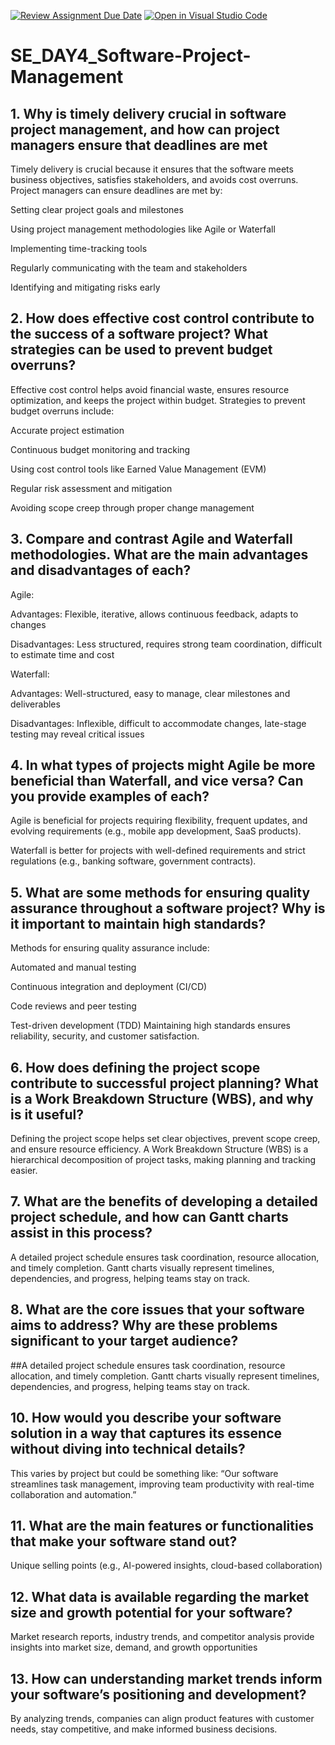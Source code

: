 [![Review Assignment Due Date](https://classroom.github.com/assets/deadline-readme-button-22041afd0340ce965d47ae6ef1cefeee28c7c493a6346c4f15d667ab976d596c.svg)](https://classroom.github.com/a/9pw6JKcu)
[![Open in Visual Studio Code](https://classroom.github.com/assets/open-in-vscode-2e0aaae1b6195c2367325f4f02e2d04e9abb55f0b24a779b69b11b9e10269abc.svg)](https://classroom.github.com/online_ide?assignment_repo_id=18472512&assignment_repo_type=AssignmentRepo)
# SE_DAY4_Software-Project-Management
## 1. Why is timely delivery crucial in software project management, and how can project managers ensure that deadlines are met

Timely delivery is crucial because it ensures that the software meets business objectives, satisfies stakeholders, and avoids cost overruns. Project managers can ensure deadlines are met by:

Setting clear project goals and milestones

Using project management methodologies like Agile or Waterfall

Implementing time-tracking tools

Regularly communicating with the team and stakeholders

Identifying and mitigating risks early

## 2. How does effective cost control contribute to the success of a software project? What strategies can be used to prevent budget overruns?
Effective cost control helps avoid financial waste, ensures resource optimization, and keeps the project within budget. Strategies to prevent budget overruns include:

Accurate project estimation

Continuous budget monitoring and tracking

Using cost control tools like Earned Value Management (EVM)

Regular risk assessment and mitigation

Avoiding scope creep through proper change management
## 3. Compare and contrast Agile and Waterfall methodologies. What are the main advantages and disadvantages of each?
Agile:

Advantages: Flexible, iterative, allows continuous feedback, adapts to changes

Disadvantages: Less structured, requires strong team coordination, difficult to estimate time and cost


Waterfall:

Advantages: Well-structured, easy to manage, clear milestones and deliverables

Disadvantages: Inflexible, difficult to accommodate changes, late-stage testing may reveal critical issues
## 4. In what types of projects might Agile be more beneficial than Waterfall, and vice versa? Can you provide examples of each?
Agile is beneficial for projects requiring flexibility, frequent updates, and evolving requirements (e.g., mobile app development, SaaS products).

Waterfall is better for projects with well-defined requirements and strict regulations (e.g., banking software, government contracts).

## 5. What are some methods for ensuring quality assurance throughout a software project? Why is it important to maintain high standards?
Methods for ensuring quality assurance include:

Automated and manual testing

Continuous integration and deployment (CI/CD)

Code reviews and peer testing

Test-driven development (TDD)
Maintaining high standards ensures reliability, security, and customer satisfaction.

## 6. How does defining the project scope contribute to successful project planning? What is a Work Breakdown Structure (WBS), and why is it useful?
Defining the project scope helps set clear objectives, prevent scope creep, and ensure resource efficiency. A Work Breakdown Structure (WBS) is a hierarchical decomposition of project tasks, making planning and tracking easier.

## 7. What are the benefits of developing a detailed project schedule, and how can Gantt charts assist in this process?
A detailed project schedule ensures task coordination, resource allocation, and timely completion. Gantt charts visually represent timelines, dependencies, and progress, helping teams stay on track.
## 8. What are the core issues that your software aims to address? Why are these problems significant to your target audience?

##A detailed project schedule ensures task coordination, resource allocation, and timely completion. Gantt charts visually represent timelines, dependencies, and progress, helping teams stay on track.

## 10. How would you describe your software solution in a way that captures its essence without diving into technical details?
This varies by project but could be something like: “Our software streamlines task management, improving team productivity with real-time collaboration and automation.”
## 11. What are the main features or functionalities that make your software stand out?
Unique selling points (e.g., AI-powered insights, cloud-based collaboration)
## 12. What data is available regarding the market size and growth potential for your software?
Market research reports, industry trends, and competitor analysis provide insights into market size, demand, and growth opportunities
## 13. How can understanding market trends inform your software’s positioning and development?
By analyzing trends, companies can align product features with customer needs, stay competitive, and make informed business decisions.

